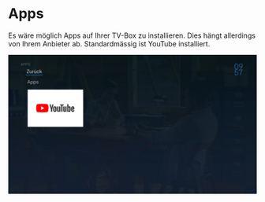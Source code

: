 # Apps

Es wäre möglich Apps auf Ihrer TV-Box zu installieren. Dies hängt allerdings von Ihrem Anbieter ab. Standardmässig ist YouTube installiert.

![](../img/tv/apps.jpg) 